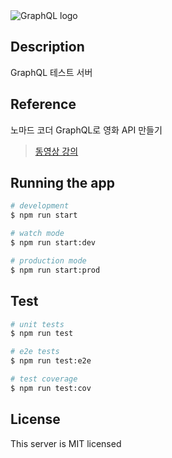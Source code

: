 <img src="https://graphql.org/img/og-image.png" alt="GraphQL logo">

## Description

GraphQL 테스트 서버

## Reference

노마드 코더 GraphQL로 영화 API 만들기

> [동영상 강의](https://nomadcoders.co/graphql-for-beginners/lectures/1718)

## Running the app

```bash
# development
$ npm run start

# watch mode
$ npm run start:dev

# production mode
$ npm run start:prod
```

## Test

```bash
# unit tests
$ npm run test

# e2e tests
$ npm run test:e2e

# test coverage
$ npm run test:cov
```
## License

This server is MIT licensed
